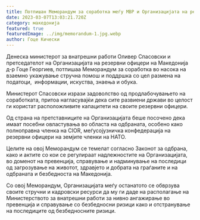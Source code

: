 ```yaml
---
title: Потпишан Меморандум за соработка меѓу МВР и Организацијата на резервни офицери
date: 2023-03-07T13:03:21.720Z
category: македонија
featured: true
featuredImage: ../img/memorandum-1.jpg.webp
author: Гоце Кически
---
```


Денеска министерот за внатрешни работи Оливер Спасовски и претседателот на Организацијата на резервни офицери на Македонија д-р Гоце Георгиев, потпишаа Меморандум за соработка во насока на взаемно укажување стручна помош и поддршка со цел размена на податоци,  информации, искуства, знаења и обука.

Министерот Спасовски изрази задоволство од продлабочувањето на соработката, притоа нагласувајќи дека сите развиени држави во целост ги користат расположливите капацитети на своите резервни офицери.

Од страна на претставниците на Организацијата беше посочено дека имаат посебни овластувања во областа на одбраната, особено како полноправна членка на CIOR, меѓусојузничка конфедерација на резервни офицери на земјите членки на НАТО.

Целите на овој Меморандум се темелат согласно Законот за одбрана, како и актите со кои се регулираат надлежностите на Организацијата, во доменот на превенција, справување и надминување на последици од загрозување на животот, здравјето и добрата на граѓаните и на одбраната и безбедноста на Македонија.

Со овој Меморандум, Организацијата меѓу останатото се обврзува своите стручни и кадровски ресурси да му ги даде на располагање на Министерството за внатрешни работи за нивно ангажирање во превенција и справување со безбедносни ризици како и отстранување на последиците од безбедносните ризици.
